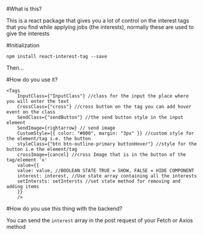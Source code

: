#What is this?

This is a react package that gives you a lot of control on the interest tags that you find while applying jobs (the interests),
normally these are used to give the interests

#Initialization

```npm install react-interest-tag --save```

Then...

#How do you use it?

```
<Tags 
    InputClass={"InputClass"} //class for the input the place where you will enter the text 
    CrossClass={"cross"} //cross button on the tag you can add hover event on the class 
    SendClass={"sendButton"} //the send button style in the input element 
    SendImage={rightarrow} // send image 
    CustomStyle={{ color: "#000", margin: "3px" }} //custom style for the element/tag i.e. the button 
    styleClass={"btn btn-outline-primary buttonHover"} //style for the button i.e the element/tag 
    crossImage={cancel} //cross Image that is in the button of the tag/element 'x' 
    value={{ 
    value: value, //BOOLEAN STATE TRUE = SHOW, FALSE = HIDE COMPONENT 
    interest: interest, //Use state array containing all the interests 
    setIntersts: setIntersts //set state method for removing and adding items 
    }} 
    />

```
#How do you use this thing with the backend?

You can send the `interest` array in the post request of your Fetch or Axios method

